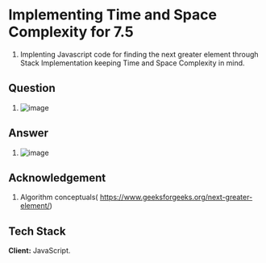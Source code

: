 
# Implementing Time and Space Complexity for 7.5
1. Implenting Javascript code for finding the next greater element
through Stack Implementation keeping Time and Space Complexity in mind.

## Question
1. ![image](https://user-images.githubusercontent.com/102906185/194742479-59240e4c-34be-4305-b0b5-39872f6bb34f.png)

## Answer 
1. ![image](https://user-images.githubusercontent.com/102906185/194742534-e6ab1caa-bf4d-4212-946d-9a5d8ff749c8.png)


## Acknowledgement
1. Algorithm conceptuals( https://www.geeksforgeeks.org/next-greater-element/)
## Tech Stack

**Client:** JavaScript.



